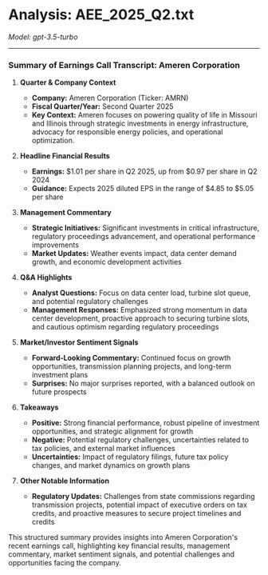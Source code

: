 # Analysis: AEE_2025_Q2.txt

*Model: gpt-3.5-turbo*

---

### Summary of Earnings Call Transcript: Ameren Corporation

1. **Quarter & Company Context**
   - **Company:** Ameren Corporation (Ticker: AMRN)
   - **Fiscal Quarter/Year:** Second Quarter 2025
   - **Key Context:** Ameren focuses on powering quality of life in Missouri and Illinois through strategic investments in energy infrastructure, advocacy for responsible energy policies, and operational optimization.

2. **Headline Financial Results**
   - **Earnings:** $1.01 per share in Q2 2025, up from $0.97 per share in Q2 2024
   - **Guidance:** Expects 2025 diluted EPS in the range of $4.85 to $5.05 per share

3. **Management Commentary**
   - **Strategic Initiatives:** Significant investments in critical infrastructure, regulatory proceedings advancement, and operational performance improvements
   - **Market Updates:** Weather events impact, data center demand growth, and economic development activities

4. **Q&A Highlights**
   - **Analyst Questions:** Focus on data center load, turbine slot queue, and potential regulatory challenges
   - **Management Responses:** Emphasized strong momentum in data center development, proactive approach to securing turbine slots, and cautious optimism regarding regulatory proceedings

5. **Market/Investor Sentiment Signals**
   - **Forward-Looking Commentary:** Continued focus on growth opportunities, transmission planning projects, and long-term investment plans
   - **Surprises:** No major surprises reported, with a balanced outlook on future prospects

6. **Takeaways**
   - **Positive:** Strong financial performance, robust pipeline of investment opportunities, and strategic alignment for growth
   - **Negative:** Potential regulatory challenges, uncertainties related to tax policies, and external market influences
   - **Uncertainties:** Impact of regulatory filings, future tax policy changes, and market dynamics on growth plans

7. **Other Notable Information**
   - **Regulatory Updates:** Challenges from state commissions regarding transmission projects, potential impact of executive orders on tax credits, and proactive measures to secure project timelines and credits

This structured summary provides insights into Ameren Corporation's recent earnings call, highlighting key financial results, management commentary, market sentiment signals, and potential challenges and opportunities facing the company.
